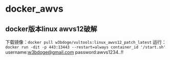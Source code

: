# docker_awvs
## docker版本linux awvs12破解
下载镜像：`docker pull w3bdoge/vultools:linux_awvs12_patch_latest`
运行：`docker run -dit -p 443:13443 --restart=always container_id '/start.sh'`
username:w3bdoge@gmail.com
password:awvs1234..!!
